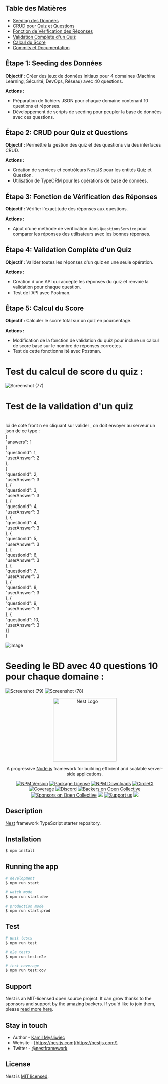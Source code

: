 <h2>Table des Matières</h2>
<ul>
  <li><a href="#step1">Seeding des Données</a></li>
  <li><a href="#step2">CRUD pour Quiz et Questions</a></li>
  <li><a href="#step3">Fonction de Vérification des Réponses</a></li>
  <li><a href="#step4">Validation Complète d'un Quiz</a></li>
  <li><a href="#step5">Calcul du Score</a></li>
  <li><a href="#step6">Commits et Documentation</a></li>
</ul>

<h2 id="step1">Étape 1: Seeding des Données</h2>
<p><strong>Objectif :</strong> Créer des jeux de données initiaux pour 4 domaines (Machine Learning, Sécurité, DevOps, Réseau) avec 40 questions.</p>
<p><strong>Actions :</strong></p>
<ul>
  <li>Préparation de fichiers JSON pour chaque domaine contenant 10 questions et réponses.</li>
  <li>Développement de scripts de seeding pour peupler la base de données avec ces questions.</li>
</ul>

<h2 id="step2">Étape 2: CRUD pour Quiz et Questions</h2>
<p><strong>Objectif :</strong> Permettre la gestion des quiz et des questions via des interfaces CRUD.</p>
<p><strong>Actions :</strong></p>
<ul>
  <li>Création de services et contrôleurs NestJS pour les entités Quiz et Question.</li>
  <li>Utilisation de TypeORM pour les opérations de base de données.</li>
</ul>

<h2 id="step3">Étape 3: Fonction de Vérification des Réponses</h2>
<p><strong>Objectif :</strong> Vérifier l'exactitude des réponses aux questions.</p>
<p><strong>Actions :</strong></p>
<ul>
  <li>Ajout d'une méthode de vérification dans <code>QuestionsService</code> pour comparer les réponses des utilisateurs avec les bonnes réponses.</li>
</ul>

<h2 id="step4">Étape 4: Validation Complète d'un Quiz</h2>
<p><strong>Objectif :</strong> Valider toutes les réponses d'un quiz en une seule opération.</p>
<p><strong>Actions :</strong></p>
<ul>
  <li>Création d'une API qui accepte les réponses du quiz et renvoie la validation pour chaque question.</li>
  <li>Test de l'API avec Postman.</li>
</ul>

<h2 id="step5">Étape 5: Calcul du Score</h2>
<p><strong>Objectif :</strong> Calculer le score total sur un quiz en pourcentage.</p>
<p><strong>Actions :</strong></p>
<ul>
  <li>Modification de la fonction de validation du quiz pour inclure un calcul de score basé sur le nombre de réponses correctes.</li>
  <li>Test de cette fonctionnalité avec Postman.</li>
</ul>


<h1>Test du  calcul de score du quiz : </h1>

![Screenshot (77)](https://github.com/Mohamedamine991/Nest-Project/assets/98351985/851b3036-78a8-4dc0-8141-51feafaaecd9)

<h1>Test de la validation d'un quiz</h1>  <br> Ici de coté front n en cliquant sur valider , on doit envoyer au serveur un json de ce type : <br>
{ <br>
  "answers": [ <br>
    { <br>
      "questionId": 1, <br>
      "userAnswer": 2 <br>
    }, <br>
    { <br>
      "questionId": 2, <br>
      "userAnswer": 3 <br>
    }, { <br>
      "questionId": 3, <br>
      "userAnswer": 3 <br>
    }, { <br>
      "questionId": 4, <br>
      "userAnswer": 3 <br>
    }, { <br>
      "questionId": 4, <br>
      "userAnswer": 3 <br>
    }, { <br>
      "questionId": 5, <br>
      "userAnswer": 3 <br>
    }, { <br>
      "questionId": 6, <br>
      "userAnswer": 3 <br>
    }, { <br>
      "questionId": 7, <br>
      "userAnswer": 3 <br>
    }, { <br>
      "questionId": 8, <br>
      "userAnswer": 3 <br>
    }, { <br>
      "questionId": 9, <br>
      "userAnswer": 3 <br>
    }, { <br>
      "questionId": 10, <br>
      "userAnswer": 3 <br>
    }] <br>
} <br>

![image](https://github.com/Mohamedamine991/Nest-Project/assets/98351985/aced3b28-327f-4049-ac05-de85ce3e6c21)
<h1>Seeding le  BD avec 40 questions 10 pour chaque domaine : </h1>

![Screenshot (79)](https://github.com/Mohamedamine991/Nest-Project/assets/98351985/b95e45cb-d3a1-4850-915c-03058d8386b5)
![Screenshot (78)](https://github.com/Mohamedamine991/Nest-Project/assets/98351985/4ae0eefa-e00e-4858-8a58-106aaa5592ef)



<p align="center">
  <a href="http://nestjs.com/" target="blank"><img src="https://nestjs.com/img/logo-small.svg" width="200" alt="Nest Logo" /></a>
</p>

[circleci-image]: https://img.shields.io/circleci/build/github/nestjs/nest/master?token=abc123def456
[circleci-url]: https://circleci.com/gh/nestjs/nest

  <p align="center">A progressive <a href="http://nodejs.org" target="_blank">Node.js</a> framework for building efficient and scalable server-side applications.</p>
    <p align="center">
<a href="https://www.npmjs.com/~nestjscore" target="_blank"><img src="https://img.shields.io/npm/v/@nestjs/core.svg" alt="NPM Version" /></a>
<a href="https://www.npmjs.com/~nestjscore" target="_blank"><img src="https://img.shields.io/npm/l/@nestjs/core.svg" alt="Package License" /></a>
<a href="https://www.npmjs.com/~nestjscore" target="_blank"><img src="https://img.shields.io/npm/dm/@nestjs/common.svg" alt="NPM Downloads" /></a>
<a href="https://circleci.com/gh/nestjs/nest" target="_blank"><img src="https://img.shields.io/circleci/build/github/nestjs/nest/master" alt="CircleCI" /></a>
<a href="https://coveralls.io/github/nestjs/nest?branch=master" target="_blank"><img src="https://coveralls.io/repos/github/nestjs/nest/badge.svg?branch=master#9" alt="Coverage" /></a>
<a href="https://discord.gg/G7Qnnhy" target="_blank"><img src="https://img.shields.io/badge/discord-online-brightgreen.svg" alt="Discord"/></a>
<a href="https://opencollective.com/nest#backer" target="_blank"><img src="https://opencollective.com/nest/backers/badge.svg" alt="Backers on Open Collective" /></a>
<a href="https://opencollective.com/nest#sponsor" target="_blank"><img src="https://opencollective.com/nest/sponsors/badge.svg" alt="Sponsors on Open Collective" /></a>
  <a href="https://paypal.me/kamilmysliwiec" target="_blank"><img src="https://img.shields.io/badge/Donate-PayPal-ff3f59.svg"/></a>
    <a href="https://opencollective.com/nest#sponsor"  target="_blank"><img src="https://img.shields.io/badge/Support%20us-Open%20Collective-41B883.svg" alt="Support us"></a>
  <a href="https://twitter.com/nestframework" target="_blank"><img src="https://img.shields.io/twitter/follow/nestframework.svg?style=social&label=Follow"></a>
</p>
  <!--[![Backers on Open Collective](https://opencollective.com/nest/backers/badge.svg)](https://opencollective.com/nest#backer)
  [![Sponsors on Open Collective](https://opencollective.com/nest/sponsors/badge.svg)](https://opencollective.com/nest#sponsor)-->

## Description

[Nest](https://github.com/nestjs/nest) framework TypeScript starter repository.

## Installation

```bash
$ npm install
```

## Running the app

```bash
# development
$ npm run start

# watch mode
$ npm run start:dev

# production mode
$ npm run start:prod
```

## Test

```bash
# unit tests
$ npm run test

# e2e tests
$ npm run test:e2e

# test coverage
$ npm run test:cov
```

## Support

Nest is an MIT-licensed open source project. It can grow thanks to the sponsors and support by the amazing backers. If you'd like to join them, please [read more here](https://docs.nestjs.com/support).

## Stay in touch

- Author - [Kamil Myśliwiec](https://kamilmysliwiec.com)
- Website - [https://nestjs.com](https://nestjs.com/)
- Twitter - [@nestframework](https://twitter.com/nestframework)

## License

Nest is [MIT licensed](LICENSE).

